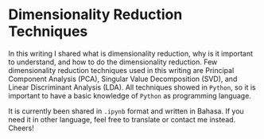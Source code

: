 # Dimensionality Reduction Techniques

In this writing I shared what is dimensionality reduction, why is it important to understand, and how to do the dimensionality reduction. Few dimensionality reduction techniques used in this writing are Principal Component Analysis (PCA), Singular Value Decomposition (SVD), and Linear Discriminant Analysis (LDA). All techniques showed in `Python`, so it is important to have a basic knowledge of `Python` as programming language. 


It is currently been shared in `.ipynb` format and written in Bahasa. If you need it in other language, feel free to translate or contact me instead. Cheers!

